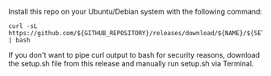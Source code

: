 Install this repo on your Ubuntu/Debian system with the following command:

```
curl -sL https://github.com/${GITHUB_REPOSITORY}/releases/download/${NAME}/${SETUP_SH} | bash
```

If you don't want to pipe curl output to bash for security reasons, download the setup.sh file from this release and manually run setup.sh via Terminal.
